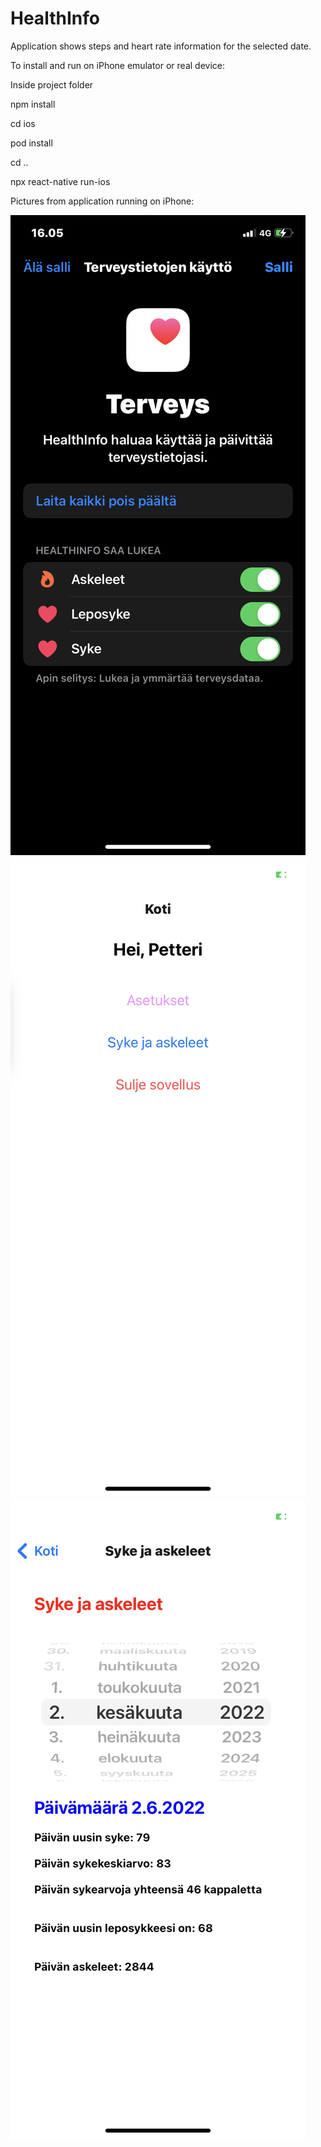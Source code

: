 # HealthInfo

Application shows steps and heart rate information for the selected date.

To install and run on iPhone emulator or real device:

Inside project folder

npm install

cd ios

pod install

cd ..

npx react-native run-ios

Pictures from application running on iPhone:

![](pictures/permissions.PNG)
![](pictures/mainscreen.PNG)
![](pictures/heartrate.PNG)
